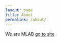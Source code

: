```yaml
---
layout: page
title: About
permalink: /about/
---
```


We are MLAB [go to site](http://ml.berkeley.edu/)
